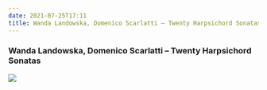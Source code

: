 ```yaml
---
date: 2021-07-25T17:11
title: Wanda Landowska, Domenico Scarlatti – Twenty Harpsichord Sonatas
---
```

### Wanda Landowska, Domenico Scarlatti – Twenty Harpsichord Sonatas
[![](https://img.discogs.com/itqPa7IyO6oBGVrHXoP1rR3o6rI=/fit-in/600x600/filters:strip_icc():format(jpeg):mode_rgb():quality(90)/discogs-images/R-8121703-1455547749-5092.png.jpg)][1] 

[1]: https://www.discogs.com/release/8121703
